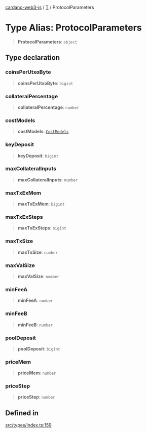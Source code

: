 [cardano-web3-js](../../../index.md) / [T](../index.md) / ProtocolParameters

# Type Alias: ProtocolParameters

> **ProtocolParameters**: `object`

## Type declaration

### coinsPerUtxoByte

> **coinsPerUtxoByte**: `bigint`

### collateralPercentage

> **collateralPercentage**: `number`

### costModels

> **costModels**: [`CostModels`](CostModels.md)

### keyDeposit

> **keyDeposit**: `bigint`

### maxCollateralInputs

> **maxCollateralInputs**: `number`

### maxTxExMem

> **maxTxExMem**: `bigint`

### maxTxExSteps

> **maxTxExSteps**: `bigint`

### maxTxSize

> **maxTxSize**: `number`

### maxValSize

> **maxValSize**: `number`

### minFeeA

> **minFeeA**: `number`

### minFeeB

> **minFeeB**: `number`

### poolDeposit

> **poolDeposit**: `bigint`

### priceMem

> **priceMem**: `number`

### priceStep

> **priceStep**: `number`

## Defined in

[src/types/index.ts:159](https://github.com/xray-network/cardano-web3-js/blob/main/src/types/index.ts#L159)
